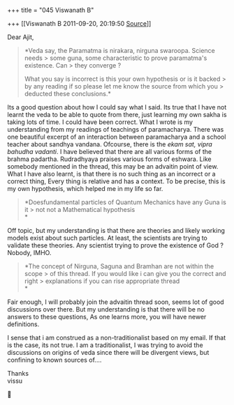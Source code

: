 +++
title = "045 Viswanath B"

+++
[[Viswanath B	2011-09-20, 20:19:50 [Source](https://groups.google.com/g/samskrita/c/DnABtLXxkRA)]]



Dear Ajit,

  

> *Veda say, the Paramatma is nirakara, nirguna swaroopa. Science needs > some guna, some characteristic to prove paramatma's existence. Can > they converge ?  
>   
> What you say is incorrect is this your own hypothesis or is it backed > by any reading if so please let me know the source from which you > deducted these conclusions.*  

  

Its a good question about how I could say what I said. Its true that I have not learnt the veda to be able to quote from there, just learning my own sakha is taking lots of time. I could have been correct. What I wrote is my understanding from my readings of teachings of paramacharya. There was one beautiful excerpt of an interaction between paramacharya and a school teacher about sandhya vandana. Ofcourse, there is the *ekam sat, vipra bahudha vadanti*. I have believed that there are all various forms of the brahma padartha. Rudradhyaya praises various forms of eshwara. Like somebody mentioned in the thread, this may be an advaitin point of view. What I have also learnt, is that there is no such thing as an incorrect or a correct thing, Every thing is relative and has a context. To be precise, this is my own hypothesis, which helped me in my life so far.

  

> *Doesfundamental particles of Quantum Mechanics have any Guna is it > not not a Mathematical hypothesis  
> *

Off topic, but my understanding is that there are theories and likely working models exist about such particles. At least, the scientists are trying to validate these theories. Any scientist trying to prove the existence of God ? Nobody, IMHO.  

> *The concept of Nirguna, Saguna and Bramhan are not within the scope > of this thread. If you would like i can give you the correct and right > explanations if you can rise appropriate thread  
> *

Fair enough, I will probably join the advaitin thread soon, seems lot of good discussions over there. But my understanding is that there will be no answers to these questions, As one learns more, you will have newer definitions.  
  
I sense that i am construed as a non-traditionalist based on my email. If that is the case, its not true. I am a traditionalist, I was trying to avoid the discussions on origins of veda since there will be divergent views, but confining to known sources of....  
  
Thanks  
vissu



